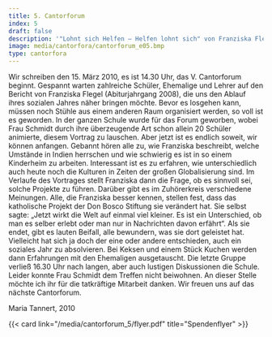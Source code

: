 ```yaml
---
title: 5. Cantorforum
index: 5
draft: false
description: '"Lohnt sich Helfen – Helfen lohnt sich" von Franziska Flegel'
image: media/cantorfora/cantorforum_e05.bmp
type: cantorfora
---
```

Wir schreiben den 15. März 2010, es ist 14.30 Uhr, das V. Cantorforum beginnt. Gespannt warten zahlreiche Schüler, Ehemalige und Lehrer auf den Bericht von Franziska Flegel (Abiturjahrgang 2008), die uns den Ablauf ihres sozialen Jahres näher bringen möchte. Bevor es losgehen kann, müssen noch Stühle aus einem anderen Raum organisiert werden, so voll ist es geworden. In der ganzen Schule wurde für das Forum geworben, wobei Frau Schmidt durch ihre überzeugende Art schon allein 20 Schüler animierte, diesem Vortrag zu lauschen. Aber jetzt ist es endlich soweit, wir können anfangen. Gebannt hören alle zu, wie Franziska beschreibt, welche Umstände in Indien herrschen und wie schwierig es ist in so einem Kinderheim zu arbeiten. Interessant ist es zu erfahren, wie unterschiedlich auch heute noch die Kulturen in Zeiten der großen Globalisierung sind. Im Verlaufe des Vortrages stellt Franziska dann die Frage, ob es sinnvoll sei, solche Projekte zu führen. Darüber gibt es im Zuhörerkreis verschiedene Meinungen. Alle, die Franziska besser kennen, stellen fest, dass das katholische Projekt der Don Bosco Stiftung sie verändert hat. Sie selbst sagte: „Jetzt wirkt die Welt auf einmal viel kleiner. Es ist ein Unterschied, ob man es selber erlebt oder man nur in Nachrichten davon erfährt“. Als sie endet, gibt es lauten Beifall, alle bewundern, was sie dort geleistet hat. Vielleicht hat sich ja doch der eine oder andere entschieden, auch ein soziales Jahr zu absolvieren. Bei Keksen und einem Stück Kuchen werden dann Erfahrungen mit den Ehemaligen ausgetauscht. Die letzte Gruppe verließ 16.30 Uhr nach langen, aber auch lustigen Diskussionen die Schule. Leider konnte Frau Schmidt dem Treffen nicht beiwohnen. An dieser Stelle möchte ich ihr für die tatkräftige Mitarbeit danken. Wir freuen uns auf das nächste Cantorforum.

Maria Tannert, 2010

{{< card link="/media/cantorforum_5/flyer.pdf" title="Spendenflyer" >}}
